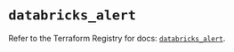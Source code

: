 # `databricks_alert`

Refer to the Terraform Registry for docs: [`databricks_alert`](https://registry.terraform.io/providers/databricks/databricks/1.84.0/docs/resources/alert).
